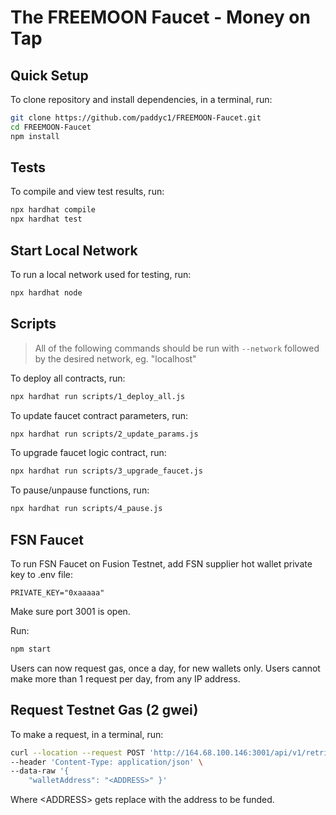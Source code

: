 # The FREEMOON Faucet - Money on Tap

## Quick Setup

To clone repository and install dependencies, in a terminal, run:

```bash
git clone https://github.com/paddyc1/FREEMOON-Faucet.git
cd FREEMOON-Faucet
npm install
```

## Tests

To compile and view test results, run:

```bash
npx hardhat compile
npx hardhat test
```

## Start Local Network

To run a local network used for testing, run:

```bash
npx hardhat node
```

## Scripts

> All of the following commands should be run with `--network` followed by the desired network, eg. "localhost"

To deploy all contracts, run:

```bash
npx hardhat run scripts/1_deploy_all.js
```

To update faucet contract parameters, run:

```bash
npx hardhat run scripts/2_update_params.js
```

To upgrade faucet logic contract, run:

```bash
npx hardhat run scripts/3_upgrade_faucet.js
```

To pause/unpause functions, run:

```bash
npx hardhat run scripts/4_pause.js
```

## FSN Faucet

To run FSN Faucet on Fusion Testnet, add FSN supplier hot wallet private key to .env file:

```
PRIVATE_KEY="0xaaaaa"
```

Make sure port 3001 is open.

Run:

```bash
npm start
```

Users can now request gas, once a day, for new wallets only. Users cannot make more than 1 request per day, from any IP address.

## Request Testnet Gas (2 gwei)

To make a request, in a terminal, run:

```bash
curl --location --request POST 'http://164.68.100.146:3001/api/v1/retrieve' \
--header 'Content-Type: application/json' \
--data-raw '{
    "walletAddress": "<ADDRESS>" }'
```

Where \<ADDRESS\> gets replace with the address to be funded.
